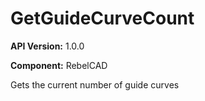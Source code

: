 # GetGuideCurveCount

**API Version:** 1.0.0

**Component:** RebelCAD

Gets the current number of guide curves

